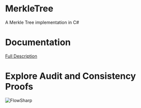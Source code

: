 # MerkleTree
A Merkle Tree implementation in C#

# Documentation
[Full Description](https://cdn.rawgit.com/cliftonm/MerkleTree/master/Article/indexWithToc.htm)

# Explore Audit and Consistency Proofs
![FlowSharp](https://github.com/cliftonm/MerkleTree/blob/master/Article/demo1.png)
